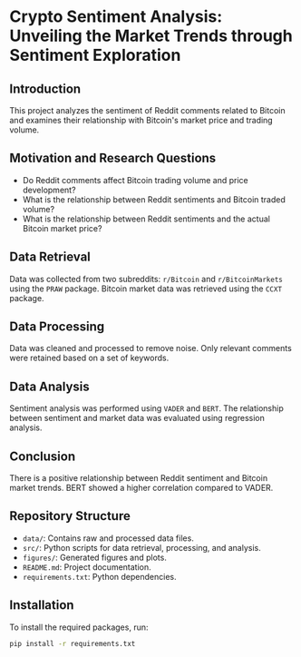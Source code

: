 # Crypto Sentiment Analysis: Unveiling the Market Trends through Sentiment Exploration

## Introduction
This project analyzes the sentiment of Reddit comments related to Bitcoin and examines their relationship with Bitcoin's market price and trading volume.

## Motivation and Research Questions
- Do Reddit comments affect Bitcoin trading volume and price development?
- What is the relationship between Reddit sentiments and Bitcoin traded volume?
- What is the relationship between Reddit sentiments and the actual Bitcoin market price?

## Data Retrieval
Data was collected from two subreddits: `r/Bitcoin` and `r/BitcoinMarkets` using the `PRAW` package. Bitcoin market data was retrieved using the `CCXT` package.

## Data Processing
Data was cleaned and processed to remove noise. Only relevant comments were retained based on a set of keywords.

## Data Analysis
Sentiment analysis was performed using `VADER` and `BERT`. The relationship between sentiment and market data was evaluated using regression analysis.

## Conclusion
There is a positive relationship between Reddit sentiment and Bitcoin market trends. BERT showed a higher correlation compared to VADER.

## Repository Structure
- `data/`: Contains raw and processed data files.
- `src/`: Python scripts for data retrieval, processing, and analysis.
- `figures/`: Generated figures and plots.
- `README.md`: Project documentation.
- `requirements.txt`: Python dependencies.

## Installation
To install the required packages, run:
```sh
pip install -r requirements.txt
